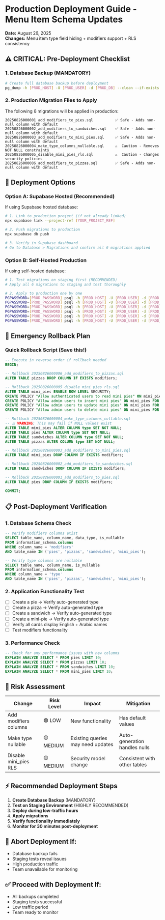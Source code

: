 # Production Deployment Guide - Menu Item Schema Updates

**Date:** August 26, 2025  
**Changes:** Menu item type field hiding + modifiers support + RLS consistency

## ⚠️ CRITICAL: Pre-Deployment Checklist

### 1. Database Backup (MANDATORY)

```bash
# Create full database backup before deployment
pg_dump -h [PROD_HOST] -U [PROD_USER] -d [PROD_DB] --clean --if-exists > backup_pre_menu_updates_$(date +%Y%m%d_%H%M%S).sql
```

### 2. Production Migration Files to Apply

The following 6 migrations will be applied in production:

```
20250826000001_add_modifiers_to_pies.sql          ✅ Safe - Adds non-null column with default
20250826000002_add_modifiers_to_sandwiches.sql    ✅ Safe - Adds non-null column with default
20250826000003_add_modifiers_to_mini_pies.sql     ✅ Safe - Adds non-null column with default
20250826000004_make_type_columns_nullable.sql     ⚠️  Caution - Removes NOT NULL constraints
20250826000005_disable_mini_pies_rls.sql          ⚠️  Caution - Changes security policies
20250826000006_add_modifiers_to_pizzas.sql        ✅ Safe - Adds non-null column with default
```

## 🚀 Deployment Options

### Option A: Supabase Hosted (Recommended)

If using Supabase hosted database:

```bash
# 1. Link to production project (if not already linked)
npx supabase link --project-ref [YOUR_PROJECT_REF]

# 2. Push migrations to production
npx supabase db push

# 3. Verify in Supabase dashboard
# Go to Database > Migrations and confirm all 6 migrations applied
```

### Option B: Self-Hosted Production

If using self-hosted database:

```bash
# 1. Test migrations on staging first (RECOMMENDED)
# Apply all 6 migrations to staging and test thoroughly

# 2. Apply to production one by one
PGPASSWORD=[PROD_PASSWORD] psql -h [PROD_HOST] -U [PROD_USER] -d [PROD_DB] -f supabase/migrations/20250826000001_add_modifiers_to_pies.sql
PGPASSWORD=[PROD_PASSWORD] psql -h [PROD_HOST] -U [PROD_USER] -d [PROD_DB] -f supabase/migrations/20250826000002_add_modifiers_to_sandwiches.sql
PGPASSWORD=[PROD_PASSWORD] psql -h [PROD_HOST] -U [PROD_USER] -d [PROD_DB] -f supabase/migrations/20250826000003_add_modifiers_to_mini_pies.sql
PGPASSWORD=[PROD_PASSWORD] psql -h [PROD_HOST] -U [PROD_USER] -d [PROD_DB] -f supabase/migrations/20250826000004_make_type_columns_nullable.sql
PGPASSWORD=[PROD_PASSWORD] psql -h [PROD_HOST] -U [PROD_USER] -d [PROD_DB] -f supabase/migrations/20250826000005_disable_mini_pies_rls.sql
PGPASSWORD=[PROD_PASSWORD] psql -h [PROD_HOST] -U [PROD_USER] -d [PROD_DB] -f supabase/migrations/20250826000006_add_modifiers_to_pizzas.sql
```

## 🔄 Emergency Rollback Plan

### Quick Rollback Script (Save this!)

```sql
-- Execute in reverse order if rollback needed
BEGIN;

-- Rollback 20250826000006_add_modifiers_to_pizzas.sql
ALTER TABLE pizzas DROP COLUMN IF EXISTS modifiers;

-- Rollback 20250826000005_disable_mini_pies_rls.sql
ALTER TABLE mini_pies ENABLE ROW LEVEL SECURITY;
CREATE POLICY "Allow authenticated users to read mini pies" ON mini_pies FOR SELECT TO authenticated USING (true);
CREATE POLICY "Allow admin users to insert mini pies" ON mini_pies FOR INSERT TO authenticated WITH CHECK (auth.jwt() ->> 'role' IN ('superadmin', 'admin', 'manager'));
CREATE POLICY "Allow admin users to update mini pies" ON mini_pies FOR UPDATE TO authenticated USING (auth.jwt() ->> 'role' IN ('superadmin', 'admin', 'manager'));
CREATE POLICY "Allow admin users to delete mini pies" ON mini_pies FOR DELETE TO authenticated USING (auth.jwt() ->> 'role' IN ('superadmin', 'admin', 'manager'));

-- Rollback 20250826000004_make_type_columns_nullable.sql
-- ⚠️ WARNING: This may fail if NULL values exist
ALTER TABLE mini_pies ALTER COLUMN type SET NOT NULL;
ALTER TABLE pies ALTER COLUMN type SET NOT NULL;
ALTER TABLE sandwiches ALTER COLUMN type SET NOT NULL;
ALTER TABLE pizzas ALTER COLUMN type SET NOT NULL;

-- Rollback 20250826000003_add_modifiers_to_mini_pies.sql
ALTER TABLE mini_pies DROP COLUMN IF EXISTS modifiers;

-- Rollback 20250826000002_add_modifiers_to_sandwiches.sql
ALTER TABLE sandwiches DROP COLUMN IF EXISTS modifiers;

-- Rollback 20250826000001_add_modifiers_to_pies.sql
ALTER TABLE pies DROP COLUMN IF EXISTS modifiers;

COMMIT;
```

## 📋 Post-Deployment Verification

### 1. Database Schema Check

```sql
-- Verify modifiers columns exist
SELECT table_name, column_name, data_type, is_nullable
FROM information_schema.columns
WHERE column_name = 'modifiers'
AND table_name IN ('pies', 'pizzas', 'sandwiches', 'mini_pies');

-- Verify type columns are nullable
SELECT table_name, column_name, is_nullable
FROM information_schema.columns
WHERE column_name = 'type'
AND table_name IN ('pies', 'pizzas', 'sandwiches', 'mini_pies');
```

### 2. Application Functionality Test

- [ ] Create a pie → Verify auto-generated type
- [ ] Create a pizza → Verify auto-generated type
- [ ] Create a sandwich → Verify auto-generated type
- [ ] Create a mini-pie → Verify auto-generated type
- [ ] Verify all cards display English + Arabic names
- [ ] Test modifiers functionality

### 3. Performance Check

```sql
-- Check for any performance issues with new columns
EXPLAIN ANALYZE SELECT * FROM pies LIMIT 10;
EXPLAIN ANALYZE SELECT * FROM pizzas LIMIT 10;
EXPLAIN ANALYZE SELECT * FROM sandwiches LIMIT 10;
EXPLAIN ANALYZE SELECT * FROM mini_pies LIMIT 10;
```

## 🚨 Risk Assessment

| Change                | Risk Level | Impact                            | Mitigation                    |
| --------------------- | ---------- | --------------------------------- | ----------------------------- |
| Add modifiers columns | 🟢 LOW     | New functionality                 | Has default values            |
| Make type nullable    | 🟡 MEDIUM  | Existing queries may need updates | Auto-generation handles nulls |
| Disable mini_pies RLS | 🟡 MEDIUM  | Security model change             | Consistent with other tables  |

## ⚡ Recommended Deployment Steps

1. **Create Database Backup** (MANDATORY)
2. **Test on Staging Environment** (HIGHLY RECOMMENDED)
3. **Deploy during low-traffic hours**
4. **Apply migrations**
5. **Verify functionality immediately**
6. **Monitor for 30 minutes post-deployment**

## 🔴 Abort Deployment If:

- Database backup fails
- Staging tests reveal issues
- High production traffic
- Team unavailable for monitoring

## ✅ Proceed with Deployment If:

- All backups completed
- Staging tests successful
- Low traffic period
- Team ready to monitor
